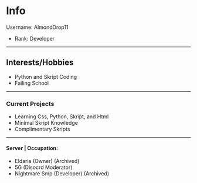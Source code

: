 # Info #
Username: AlmondDrop11
* Rank: Developer

- - - -

## Interests/Hobbies ##

* Python and Skript Coding
* Failing School

- - - -

### Current Projects ###

* Learning Css, Python, Skript, and Html
* Minimal Skript Knowledge
* Complimentary Skripts

- - - -

#### Server | Occupation: ####

* Eldaria (Owner) (Archived)
* 5G (Disocrd Moderator)
* Nightmare Smp (Developer) (Archived)

